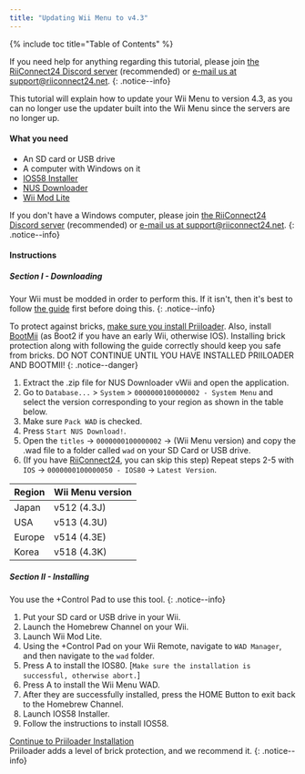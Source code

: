 ```yaml
---
title: "Updating Wii Menu to v4.3"
---
```


{% include toc title="Table of Contents" %}

If you need help for anything regarding this tutorial, please join [the RiiConnect24 Discord server](https://discord.gg/rc24) (recommended) or [e-mail us at support@riiconnect24.net](mailto:support@riiconnect24.net).
{: .notice--info}

This tutorial will explain how to update your Wii Menu to version 4.3, as you can no longer use the updater built into the Wii Menu since the servers are no longer up.

#### What you need
* An SD card or USB drive
* A computer with Windows on it
* [IOS58 Installer](https://oscwii.org/library/app/ios58-installer)
* [NUS Downloader](https://github.com/WiiDatabase/nusdownloader/releases/latest)
* [Wii Mod Lite](https://oscwii.org/library/app/WiiModLite)

If you don't have a Windows computer, please join [the RiiConnect24 Discord server](https://discord.gg/rc24) (recommended) or [e-mail us at support@riiconnect24.net](mailto:support@riiconnect24.net).
{: .notice--info}

#### Instructions

##### Section I - Downloading

Your Wii must be modded in order to perform this. If it isn't, then it's best to follow [the guide](get-started) first before doing this.
{: .notice--info}

To protect against bricks, [make sure you install Priiloader](priiloader). Also, install [BootMii](bootmii) (as Boot2 if you have an early Wii, otherwise IOS). Installing brick protection along with following the guide correctly should keep you safe from bricks. DO NOT CONTINUE UNTIL YOU HAVE INSTALLED PRIILOADER AND BOOTMII!
{: .notice--danger}

1. Extract the .zip file for NUS Downloader vWii and open the application.
1. Go to `Database...` > `System` > `0000000100000002 - System Menu` and select the version corresponding to your region as shown in the table below.
1. Make sure `Pack WAD` is checked.
1. Press `Start NUS Download!`.
1. Open the `titles` -> `0000000100000002` -> (Wii Menu version) and copy the .wad file to a folder called `wad` on your SD Card or USB drive.
1. (If you have [RiiConnect24](riiconnect24), you can skip this step) Repeat steps 2-5 with `IOS` -> `0000000100000050 - IOS80` -> `Latest Version`.

| Region | Wii Menu version                                                               |
| ------ | ---------------------------------------- |
| Japan  | v512 (4.3J) |
| USA    |  v513 (4.3U)   |
| Europe |    v514 (4.3E)    |
| Korea |    v518 (4.3K)    |

##### Section II - Installing

You use the +Control Pad to use this tool.
{: .notice--info}

1. Put your SD card or USB drive in your Wii.
1. Launch the Homebrew Channel on your Wii.
1. Launch Wii Mod Lite.
1. Using the +Control Pad on your Wii Remote, navigate to `WAD Manager`, and then navigate to the `wad` folder.
1. Press A to install the IOS80. [`Make sure the installation is successful, otherwise abort.`]
1. Press A to install the Wii Menu WAD.
1. After they are successfully installed, press the HOME Button to exit back to the Homebrew Channel.
1. Launch IOS58 Installer.
1. Follow the instructions to install IOS58.

[Continue to Priiloader Installation](priiloader)<br>
Priiloader adds a level of brick protection, and we recommend it.
{: .notice--info}
